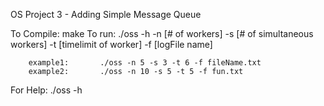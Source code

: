 OS Project 3 - Adding Simple Message Queue

To Compile: make
To run: ./oss -h -n [# of workers] -s [# of simultaneous workers] -t [timelimit of worker] -f [logFile name]

        example1:       ./oss -n 5 -s 3 -t 6 -f fileName.txt
        example2:       ./oss -n 10 -s 5 -t 5 -f fun.txt

For Help: ./oss -h
